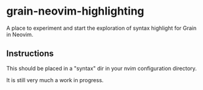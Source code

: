 # grain-neovim-highlighting
A place to experiment and start the exploration of syntax highlight for Grain in Neovim. 


## Instructions 
This should be placed in a "syntax" dir in your nvim configuration directory. 

It is still very much a work in progress.
